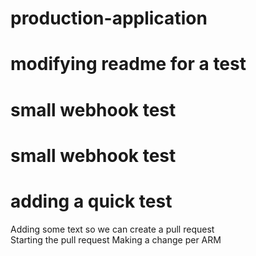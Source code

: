 # production-application
# modifying readme for a test
# small webhook test
# small webhook test
# adding a quick test 
Adding some text so we can create a pull request    
Starting the pull request
Making a change per ARM
